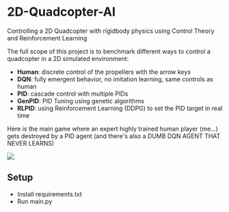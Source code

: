 # 2D-Quadcopter-AI
Controlling a 2D Quadcopter with rigidbody physics using Control Theory and Reinforcement Learning

The full scope of this project is to benchmark different ways to control a quadcopter in a 2D simulated environment:
* **Human**: discrete control of the propellers with the arrow keys
* **DQN**: fully emergent behavior, no imitation learning, same controls as human
* **PID**: cascade control with multiple PIDs
* **GenPID**: PID Tuning using genetic algorithms
* **RLPID**: using Reinforcement Learning (DDPG) to set the PID target in real time

Here is the main game where an expert highly trained human player (me...) gets destroyed by a PID agent (and there's also a DUMB DQN AGENT THAT NEVER LEARNS)

![](media/main_game.gif)

## Setup

* Install requirements.txt
* Run main.py
